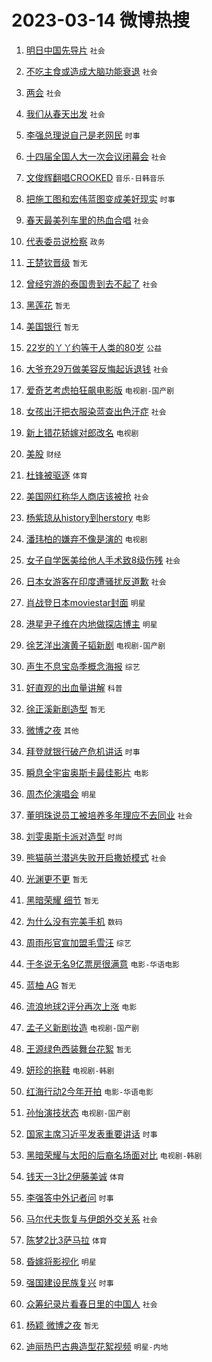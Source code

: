 # 2023-03-14 微博热搜 
1. [明日中国先导片](https://m.weibo.cn/search?containerid=100103type%3D1%26t%3D10%26q%3D%23%E6%98%8E%E6%97%A5%E4%B8%AD%E5%9B%BD%E5%85%88%E5%AF%BC%E7%89%87%23&stream_entry_id=51&isnewpage=1&extparam=seat%3D1%26stream_entry_id%3D51%26filter_type%3Drealtimehot%26c_type%3D51%26dgr%3D0%26cate%3D10103%26pos%3D0%26display_time%3D1678734242%26pre_seqid%3D16787342420090256511102&luicode=10000011&lfid=106003type%3D25%26t%3D3%26disable_hot%3D1%26filter_type%3Drealtimehot) `社会` 

2. [不吃主食或造成大脑功能衰退](https://m.weibo.cn/search?containerid=100103type%3D1%26t%3D10%26q%3D%23%E4%B8%8D%E5%90%83%E4%B8%BB%E9%A3%9F%E6%88%96%E9%80%A0%E6%88%90%E5%A4%A7%E8%84%91%E5%8A%9F%E8%83%BD%E8%A1%B0%E9%80%80%23&stream_entry_id=31&isnewpage=1&extparam=seat%3D1%26c_type%3D31%26q%3D%2523%25E4%25B8%258D%25E5%2590%2583%25E4%25B8%25BB%25E9%25A3%259F%25E6%2588%2596%25E9%2580%25A0%25E6%2588%2590%25E5%25A4%25A7%25E8%2584%2591%25E5%258A%259F%25E8%2583%25BD%25E8%25A1%25B0%25E9%2580%2580%2523%26pos%3D0%26band_rank%3D1%26stream_entry_id%3D31%26filter_type%3Drealtimehot%26dgr%3D0%26flag%3D1%26lcate%3D5001%26realpos%3D1%26cate%3D5001%26display_time%3D1678734242%26pre_seqid%3D16787342420090256511102&luicode=10000011&lfid=106003type%3D25%26t%3D3%26disable_hot%3D1%26filter_type%3Drealtimehot) `社会` 

3. [两会](https://m.weibo.cn/search?containerid=100103type%3D1%26t%3D10%26q%3D%23%E4%B8%A4%E4%BC%9A%23&stream_entry_id=31&isnewpage=1&extparam=seat%3D1%26c_type%3D31%26q%3D%2523%25E4%25B8%25A4%25E4%25BC%259A%2523%26pos%3D1%26band_rank%3D2%26stream_entry_id%3D31%26filter_type%3Drealtimehot%26dgr%3D0%26flag%3D0%26lcate%3D5001%26realpos%3D2%26cate%3D5001%26display_time%3D1678734242%26pre_seqid%3D16787342420090256511102&luicode=10000011&lfid=106003type%3D25%26t%3D3%26disable_hot%3D1%26filter_type%3Drealtimehot) `社会` 

4. [我们从春天出发](https://m.weibo.cn/search?containerid=100103type%3D1%26t%3D10%26q%3D%23%E6%88%91%E4%BB%AC%E4%BB%8E%E6%98%A5%E5%A4%A9%E5%87%BA%E5%8F%91%23&stream_entry_id=31&isnewpage=1&extparam=seat%3D1%26c_type%3D31%26q%3D%2523%25E6%2588%2591%25E4%25BB%25AC%25E4%25BB%258E%25E6%2598%25A5%25E5%25A4%25A9%25E5%2587%25BA%25E5%258F%2591%2523%26pos%3D2%26band_rank%3D3%26stream_entry_id%3D31%26filter_type%3Drealtimehot%26dgr%3D0%26flag%3D0%26lcate%3D5001%26realpos%3D3%26cate%3D5001%26display_time%3D1678734242%26pre_seqid%3D16787342420090256511102&luicode=10000011&lfid=106003type%3D25%26t%3D3%26disable_hot%3D1%26filter_type%3Drealtimehot) `社会` 

5. [李强总理说自己是老网民](https://m.weibo.cn/search?containerid=100103type%3D1%26t%3D10%26q%3D%23%E6%9D%8E%E5%BC%BA%E6%80%BB%E7%90%86%E8%AF%B4%E8%87%AA%E5%B7%B1%E6%98%AF%E8%80%81%E7%BD%91%E6%B0%91%23&stream_entry_id=31&isnewpage=1&extparam=seat%3D1%26c_type%3D31%26q%3D%2523%25E6%259D%258E%25E5%25BC%25BA%25E6%2580%25BB%25E7%2590%2586%25E8%25AF%25B4%25E8%2587%25AA%25E5%25B7%25B1%25E6%2598%25AF%25E8%2580%2581%25E7%25BD%2591%25E6%25B0%2591%2523%26pos%3D3%26band_rank%3D4%26stream_entry_id%3D31%26filter_type%3Drealtimehot%26dgr%3D0%26flag%3D0%26lcate%3D5001%26realpos%3D4%26cate%3D5001%26display_time%3D1678734242%26pre_seqid%3D16787342420090256511102&luicode=10000011&lfid=106003type%3D25%26t%3D3%26disable_hot%3D1%26filter_type%3Drealtimehot) `时事` 

6. [十四届全国人大一次会议闭幕会](https://m.weibo.cn/search?containerid=100103type%3D1%26t%3D10%26q%3D%23%E5%8D%81%E5%9B%9B%E5%B1%8A%E5%85%A8%E5%9B%BD%E4%BA%BA%E5%A4%A7%E4%B8%80%E6%AC%A1%E4%BC%9A%E8%AE%AE%E9%97%AD%E5%B9%95%E4%BC%9A%23&stream_entry_id=31&isnewpage=1&extparam=seat%3D1%26c_type%3D31%26q%3D%2523%25E5%258D%2581%25E5%259B%259B%25E5%25B1%258A%25E5%2585%25A8%25E5%259B%25BD%25E4%25BA%25BA%25E5%25A4%25A7%25E4%25B8%2580%25E6%25AC%25A1%25E4%25BC%259A%25E8%25AE%25AE%25E9%2597%25AD%25E5%25B9%2595%25E4%25BC%259A%2523%26pos%3D4%26band_rank%3D5%26stream_entry_id%3D31%26filter_type%3Drealtimehot%26dgr%3D0%26flag%3D0%26lcate%3D5001%26realpos%3D5%26cate%3D5001%26display_time%3D1678734242%26pre_seqid%3D16787342420090256511102&luicode=10000011&lfid=106003type%3D25%26t%3D3%26disable_hot%3D1%26filter_type%3Drealtimehot) `社会` 

7. [文俊辉翻唱CROOKED](https://m.weibo.cn/search?containerid=100103type%3D1%26t%3D10%26q%3D%23%E6%96%87%E4%BF%8A%E8%BE%89%E7%BF%BB%E5%94%B1CROOKED%23&stream_entry_id=31&isnewpage=1&extparam=seat%3D1%26c_type%3D31%26q%3D%2523%25E6%2596%2587%25E4%25BF%258A%25E8%25BE%2589%25E7%25BF%25BB%25E5%2594%25B1CROOKED%2523%26pos%3D5%26band_rank%3D6%26stream_entry_id%3D31%26filter_type%3Drealtimehot%26dgr%3D0%26flag%3D0%26lcate%3D5001%26realpos%3D6%26cate%3D5001%26display_time%3D1678734242%26pre_seqid%3D16787342420090256511102&luicode=10000011&lfid=106003type%3D25%26t%3D3%26disable_hot%3D1%26filter_type%3Drealtimehot) `音乐-日韩音乐` 

8. [把施工图和宏伟蓝图变成美好现实](https://m.weibo.cn/search?containerid=100103type%3D1%26t%3D10%26q%3D%23%E6%8A%8A%E6%96%BD%E5%B7%A5%E5%9B%BE%E5%92%8C%E5%AE%8F%E4%BC%9F%E8%93%9D%E5%9B%BE%E5%8F%98%E6%88%90%E7%BE%8E%E5%A5%BD%E7%8E%B0%E5%AE%9E%23&stream_entry_id=31&isnewpage=1&extparam=seat%3D1%26c_type%3D31%26q%3D%2523%25E6%258A%258A%25E6%2596%25BD%25E5%25B7%25A5%25E5%259B%25BE%25E5%2592%258C%25E5%25AE%258F%25E4%25BC%259F%25E8%2593%259D%25E5%259B%25BE%25E5%258F%2598%25E6%2588%2590%25E7%25BE%258E%25E5%25A5%25BD%25E7%258E%25B0%25E5%25AE%259E%2523%26pos%3D6%26band_rank%3D7%26stream_entry_id%3D31%26filter_type%3Drealtimehot%26dgr%3D0%26flag%3D1%26lcate%3D5001%26realpos%3D7%26cate%3D5001%26display_time%3D1678734242%26pre_seqid%3D16787342420090256511102&luicode=10000011&lfid=106003type%3D25%26t%3D3%26disable_hot%3D1%26filter_type%3Drealtimehot) `时事` 

9. [春天最美列车里的热血合唱](https://m.weibo.cn/search?containerid=100103type%3D1%26t%3D10%26q%3D%23%E6%98%A5%E5%A4%A9%E6%9C%80%E7%BE%8E%E5%88%97%E8%BD%A6%E9%87%8C%E7%9A%84%E7%83%AD%E8%A1%80%E5%90%88%E5%94%B1%23&stream_entry_id=31&isnewpage=1&extparam=seat%3D1%26c_type%3D31%26q%3D%2523%25E6%2598%25A5%25E5%25A4%25A9%25E6%259C%2580%25E7%25BE%258E%25E5%2588%2597%25E8%25BD%25A6%25E9%2587%258C%25E7%259A%2584%25E7%2583%25AD%25E8%25A1%2580%25E5%2590%2588%25E5%2594%25B1%2523%26pos%3D7%26band_rank%3D8%26stream_entry_id%3D31%26filter_type%3Drealtimehot%26dgr%3D0%26flag%3D0%26lcate%3D5001%26realpos%3D8%26cate%3D5001%26display_time%3D1678734242%26pre_seqid%3D16787342420090256511102&luicode=10000011&lfid=106003type%3D25%26t%3D3%26disable_hot%3D1%26filter_type%3Drealtimehot) `社会` 

10. [代表委员说检察](https://m.weibo.cn/search?containerid=100103type%3D1%26t%3D10%26q%3D%23%E4%BB%A3%E8%A1%A8%E5%A7%94%E5%91%98%E8%AF%B4%E6%A3%80%E5%AF%9F%23&stream_entry_id=31&isnewpage=1&extparam=seat%3D1%26c_type%3D31%26q%3D%2523%25E4%25BB%25A3%25E8%25A1%25A8%25E5%25A7%2594%25E5%2591%2598%25E8%25AF%25B4%25E6%25A3%2580%25E5%25AF%259F%2523%26pos%3D8%26band_rank%3D9%26stream_entry_id%3D31%26filter_type%3Drealtimehot%26dgr%3D0%26flag%3D0%26lcate%3D5001%26realpos%3D9%26cate%3D5001%26display_time%3D1678734242%26pre_seqid%3D16787342420090256511102&luicode=10000011&lfid=106003type%3D25%26t%3D3%26disable_hot%3D1%26filter_type%3Drealtimehot) `政务` 

11. [王楚钦晋级](https://m.weibo.cn/search?containerid=100103type%3D1%26t%3D10%26q%3D%23%E7%8E%8B%E6%A5%9A%E9%92%A6%E6%99%8B%E7%BA%A7%23&stream_entry_id=31&isnewpage=1&extparam=seat%3D1%26c_type%3D31%26q%3D%2523%25E7%258E%258B%25E6%25A5%259A%25E9%2592%25A6%25E6%2599%258B%25E7%25BA%25A7%2523%26pos%3D9%26band_rank%3D10%26stream_entry_id%3D31%26filter_type%3Drealtimehot%26dgr%3D0%26flag%3D0%26lcate%3D5001%26realpos%3D10%26cate%3D5001%26display_time%3D1678734242%26pre_seqid%3D16787342420090256511102&luicode=10000011&lfid=106003type%3D25%26t%3D3%26disable_hot%3D1%26filter_type%3Drealtimehot) `暂无` 

12. [曾经穷游的泰国贵到去不起了](https://m.weibo.cn/search?containerid=100103type%3D1%26t%3D10%26q%3D%23%E6%9B%BE%E7%BB%8F%E7%A9%B7%E6%B8%B8%E7%9A%84%E6%B3%B0%E5%9B%BD%E8%B4%B5%E5%88%B0%E5%8E%BB%E4%B8%8D%E8%B5%B7%E4%BA%86%23&stream_entry_id=31&isnewpage=1&extparam=seat%3D1%26c_type%3D31%26q%3D%2523%25E6%259B%25BE%25E7%25BB%258F%25E7%25A9%25B7%25E6%25B8%25B8%25E7%259A%2584%25E6%25B3%25B0%25E5%259B%25BD%25E8%25B4%25B5%25E5%2588%25B0%25E5%258E%25BB%25E4%25B8%258D%25E8%25B5%25B7%25E4%25BA%2586%2523%26pos%3D10%26band_rank%3D11%26stream_entry_id%3D31%26filter_type%3Drealtimehot%26dgr%3D0%26flag%3D0%26lcate%3D5001%26realpos%3D11%26cate%3D5001%26display_time%3D1678734242%26pre_seqid%3D16787342420090256511102&luicode=10000011&lfid=106003type%3D25%26t%3D3%26disable_hot%3D1%26filter_type%3Drealtimehot) `社会` 

13. [黑莲花](https://m.weibo.cn/search?containerid=100103type%3D1%26t%3D10%26q%3D%E9%BB%91%E8%8E%B2%E8%8A%B1&stream_entry_id=31&isnewpage=1&extparam=seat%3D1%26c_type%3D31%26q%3D%25E9%25BB%2591%25E8%258E%25B2%25E8%258A%25B1%26pos%3D11%26band_rank%3D12%26stream_entry_id%3D31%26filter_type%3Drealtimehot%26dgr%3D0%26flag%3D0%26lcate%3D5001%26realpos%3D12%26cate%3D5001%26display_time%3D1678734242%26pre_seqid%3D16787342420090256511102&luicode=10000011&lfid=106003type%3D25%26t%3D3%26disable_hot%3D1%26filter_type%3Drealtimehot) `暂无` 

14. [美国银行](https://m.weibo.cn/search?containerid=100103type%3D1%26t%3D10%26q%3D%E7%BE%8E%E5%9B%BD%E9%93%B6%E8%A1%8C&stream_entry_id=31&isnewpage=1&extparam=seat%3D1%26c_type%3D31%26q%3D%25E7%25BE%258E%25E5%259B%25BD%25E9%2593%25B6%25E8%25A1%258C%26pos%3D12%26band_rank%3D13%26stream_entry_id%3D31%26filter_type%3Drealtimehot%26dgr%3D0%26flag%3D0%26lcate%3D5001%26realpos%3D13%26cate%3D5001%26display_time%3D1678734242%26pre_seqid%3D16787342420090256511102&luicode=10000011&lfid=106003type%3D25%26t%3D3%26disable_hot%3D1%26filter_type%3Drealtimehot) `暂无` 

15. [22岁的丫丫约等于人类的80岁](https://m.weibo.cn/search?containerid=100103type%3D1%26t%3D10%26q%3D%2322%E5%B2%81%E7%9A%84%E4%B8%AB%E4%B8%AB%E7%BA%A6%E7%AD%89%E4%BA%8E%E4%BA%BA%E7%B1%BB%E7%9A%8480%E5%B2%81%23&stream_entry_id=31&isnewpage=1&extparam=seat%3D1%26c_type%3D31%26q%3D%252322%25E5%25B2%2581%25E7%259A%2584%25E4%25B8%25AB%25E4%25B8%25AB%25E7%25BA%25A6%25E7%25AD%2589%25E4%25BA%258E%25E4%25BA%25BA%25E7%25B1%25BB%25E7%259A%258480%25E5%25B2%2581%2523%26pos%3D13%26band_rank%3D14%26stream_entry_id%3D31%26filter_type%3Drealtimehot%26dgr%3D0%26flag%3D0%26lcate%3D5001%26realpos%3D14%26cate%3D5001%26display_time%3D1678734242%26pre_seqid%3D16787342420090256511102&luicode=10000011&lfid=106003type%3D25%26t%3D3%26disable_hot%3D1%26filter_type%3Drealtimehot) `公益` 

16. [大爷充29万做美容反悔起诉退钱](https://m.weibo.cn/search?containerid=100103type%3D1%26t%3D10%26q%3D%23%E5%A4%A7%E7%88%B7%E5%85%8529%E4%B8%87%E5%81%9A%E7%BE%8E%E5%AE%B9%E5%8F%8D%E6%82%94%E8%B5%B7%E8%AF%89%E9%80%80%E9%92%B1%23&stream_entry_id=31&isnewpage=1&extparam=seat%3D1%26c_type%3D31%26q%3D%2523%25E5%25A4%25A7%25E7%2588%25B7%25E5%2585%258529%25E4%25B8%2587%25E5%2581%259A%25E7%25BE%258E%25E5%25AE%25B9%25E5%258F%258D%25E6%2582%2594%25E8%25B5%25B7%25E8%25AF%2589%25E9%2580%2580%25E9%2592%25B1%2523%26pos%3D14%26band_rank%3D15%26stream_entry_id%3D31%26filter_type%3Drealtimehot%26dgr%3D0%26flag%3D0%26lcate%3D5001%26realpos%3D15%26cate%3D5001%26display_time%3D1678734242%26pre_seqid%3D16787342420090256511102&luicode=10000011&lfid=106003type%3D25%26t%3D3%26disable_hot%3D1%26filter_type%3Drealtimehot) `社会` 

17. [爱奇艺考虑拍狂飙电影版](https://m.weibo.cn/search?containerid=100103type%3D1%26t%3D10%26q%3D%23%E7%88%B1%E5%A5%87%E8%89%BA%E8%80%83%E8%99%91%E6%8B%8D%E7%8B%82%E9%A3%99%E7%94%B5%E5%BD%B1%E7%89%88%23&stream_entry_id=31&isnewpage=1&extparam=seat%3D1%26c_type%3D31%26q%3D%2523%25E7%2588%25B1%25E5%25A5%2587%25E8%2589%25BA%25E8%2580%2583%25E8%2599%2591%25E6%258B%258D%25E7%258B%2582%25E9%25A3%2599%25E7%2594%25B5%25E5%25BD%25B1%25E7%2589%2588%2523%26pos%3D15%26band_rank%3D16%26stream_entry_id%3D31%26filter_type%3Drealtimehot%26dgr%3D0%26flag%3D0%26lcate%3D5001%26realpos%3D16%26cate%3D5001%26display_time%3D1678734242%26pre_seqid%3D16787342420090256511102&luicode=10000011&lfid=106003type%3D25%26t%3D3%26disable_hot%3D1%26filter_type%3Drealtimehot) `电视剧-国产剧` 

18. [女孩出汗把衣服染蓝查出色汗症](https://m.weibo.cn/search?containerid=100103type%3D1%26t%3D10%26q%3D%23%E5%A5%B3%E5%AD%A9%E5%87%BA%E6%B1%97%E6%8A%8A%E8%A1%A3%E6%9C%8D%E6%9F%93%E8%93%9D%E6%9F%A5%E5%87%BA%E8%89%B2%E6%B1%97%E7%97%87%23&stream_entry_id=31&isnewpage=1&extparam=seat%3D1%26c_type%3D31%26q%3D%2523%25E5%25A5%25B3%25E5%25AD%25A9%25E5%2587%25BA%25E6%25B1%2597%25E6%258A%258A%25E8%25A1%25A3%25E6%259C%258D%25E6%259F%2593%25E8%2593%259D%25E6%259F%25A5%25E5%2587%25BA%25E8%2589%25B2%25E6%25B1%2597%25E7%2597%2587%2523%26pos%3D16%26band_rank%3D17%26stream_entry_id%3D31%26filter_type%3Drealtimehot%26dgr%3D0%26flag%3D0%26lcate%3D5001%26realpos%3D17%26cate%3D5001%26display_time%3D1678734242%26pre_seqid%3D16787342420090256511102&luicode=10000011&lfid=106003type%3D25%26t%3D3%26disable_hot%3D1%26filter_type%3Drealtimehot) `社会` 

19. [新上错花轿嫁对郎改名](https://m.weibo.cn/search?containerid=100103type%3D1%26t%3D10%26q%3D%23%E6%96%B0%E4%B8%8A%E9%94%99%E8%8A%B1%E8%BD%BF%E5%AB%81%E5%AF%B9%E9%83%8E%E6%94%B9%E5%90%8D%23&stream_entry_id=31&isnewpage=1&extparam=seat%3D1%26c_type%3D31%26q%3D%2523%25E6%2596%25B0%25E4%25B8%258A%25E9%2594%2599%25E8%258A%25B1%25E8%25BD%25BF%25E5%25AB%2581%25E5%25AF%25B9%25E9%2583%258E%25E6%2594%25B9%25E5%2590%258D%2523%26pos%3D17%26band_rank%3D18%26stream_entry_id%3D31%26filter_type%3Drealtimehot%26dgr%3D0%26flag%3D0%26lcate%3D5001%26realpos%3D18%26cate%3D5001%26display_time%3D1678734242%26pre_seqid%3D16787342420090256511102&luicode=10000011&lfid=106003type%3D25%26t%3D3%26disable_hot%3D1%26filter_type%3Drealtimehot) `电视剧` 

20. [美股](https://m.weibo.cn/search?containerid=100103type%3D1%26t%3D10%26q%3D%E7%BE%8E%E8%82%A1&stream_entry_id=31&isnewpage=1&extparam=seat%3D1%26c_type%3D31%26q%3D%25E7%25BE%258E%25E8%2582%25A1%26pos%3D18%26band_rank%3D19%26stream_entry_id%3D31%26filter_type%3Drealtimehot%26dgr%3D0%26flag%3D0%26lcate%3D5001%26realpos%3D19%26cate%3D5001%26display_time%3D1678734242%26pre_seqid%3D16787342420090256511102&luicode=10000011&lfid=106003type%3D25%26t%3D3%26disable_hot%3D1%26filter_type%3Drealtimehot) `财经` 

21. [杜锋被驱逐](https://m.weibo.cn/search?containerid=100103type%3D1%26t%3D10%26q%3D%23%E6%9D%9C%E9%94%8B%E8%A2%AB%E9%A9%B1%E9%80%90%23&stream_entry_id=31&isnewpage=1&extparam=seat%3D1%26c_type%3D31%26q%3D%2523%25E6%259D%259C%25E9%2594%258B%25E8%25A2%25AB%25E9%25A9%25B1%25E9%2580%2590%2523%26pos%3D19%26band_rank%3D20%26stream_entry_id%3D31%26filter_type%3Drealtimehot%26dgr%3D0%26flag%3D0%26lcate%3D5001%26realpos%3D20%26cate%3D5001%26display_time%3D1678734242%26pre_seqid%3D16787342420090256511102&luicode=10000011&lfid=106003type%3D25%26t%3D3%26disable_hot%3D1%26filter_type%3Drealtimehot) `体育` 

22. [美国网红称华人商店该被抢](https://m.weibo.cn/search?containerid=100103type%3D1%26t%3D10%26q%3D%23%E7%BE%8E%E5%9B%BD%E7%BD%91%E7%BA%A2%E7%A7%B0%E5%8D%8E%E4%BA%BA%E5%95%86%E5%BA%97%E8%AF%A5%E8%A2%AB%E6%8A%A2%23&stream_entry_id=31&isnewpage=1&extparam=seat%3D1%26c_type%3D31%26q%3D%2523%25E7%25BE%258E%25E5%259B%25BD%25E7%25BD%2591%25E7%25BA%25A2%25E7%25A7%25B0%25E5%258D%258E%25E4%25BA%25BA%25E5%2595%2586%25E5%25BA%2597%25E8%25AF%25A5%25E8%25A2%25AB%25E6%258A%25A2%2523%26pos%3D20%26band_rank%3D21%26stream_entry_id%3D31%26filter_type%3Drealtimehot%26dgr%3D0%26flag%3D0%26lcate%3D5001%26realpos%3D21%26cate%3D5001%26display_time%3D1678734242%26pre_seqid%3D16787342420090256511102&luicode=10000011&lfid=106003type%3D25%26t%3D3%26disable_hot%3D1%26filter_type%3Drealtimehot) `社会` 

23. [杨紫琼从history到herstory](https://m.weibo.cn/search?containerid=100103type%3D1%26t%3D10%26q%3D%23%E6%9D%A8%E7%B4%AB%E7%90%BC%E4%BB%8Ehistory%E5%88%B0herstory%23&stream_entry_id=31&isnewpage=1&extparam=seat%3D1%26c_type%3D31%26q%3D%2523%25E6%259D%25A8%25E7%25B4%25AB%25E7%2590%25BC%25E4%25BB%258Ehistory%25E5%2588%25B0herstory%2523%26pos%3D21%26band_rank%3D22%26stream_entry_id%3D31%26filter_type%3Drealtimehot%26dgr%3D0%26flag%3D0%26lcate%3D5001%26realpos%3D22%26cate%3D5001%26display_time%3D1678734242%26pre_seqid%3D16787342420090256511102&luicode=10000011&lfid=106003type%3D25%26t%3D3%26disable_hot%3D1%26filter_type%3Drealtimehot) `电影` 

24. [潘玮柏的嫌弃不像是演的](https://m.weibo.cn/search?containerid=100103type%3D1%26t%3D10%26q%3D%23%E6%BD%98%E7%8E%AE%E6%9F%8F%E7%9A%84%E5%AB%8C%E5%BC%83%E4%B8%8D%E5%83%8F%E6%98%AF%E6%BC%94%E7%9A%84%23&stream_entry_id=31&isnewpage=1&extparam=seat%3D1%26c_type%3D31%26q%3D%2523%25E6%25BD%2598%25E7%258E%25AE%25E6%259F%258F%25E7%259A%2584%25E5%25AB%258C%25E5%25BC%2583%25E4%25B8%258D%25E5%2583%258F%25E6%2598%25AF%25E6%25BC%2594%25E7%259A%2584%2523%26pos%3D22%26band_rank%3D23%26stream_entry_id%3D31%26filter_type%3Drealtimehot%26dgr%3D0%26flag%3D0%26lcate%3D5001%26realpos%3D23%26cate%3D5001%26display_time%3D1678734242%26pre_seqid%3D16787342420090256511102&luicode=10000011&lfid=106003type%3D25%26t%3D3%26disable_hot%3D1%26filter_type%3Drealtimehot) `电视剧` 

25. [女子自学医美给他人手术致8级伤残](https://m.weibo.cn/search?containerid=100103type%3D1%26t%3D10%26q%3D%23%E5%A5%B3%E5%AD%90%E8%87%AA%E5%AD%A6%E5%8C%BB%E7%BE%8E%E7%BB%99%E4%BB%96%E4%BA%BA%E6%89%8B%E6%9C%AF%E8%87%B48%E7%BA%A7%E4%BC%A4%E6%AE%8B%23&stream_entry_id=31&isnewpage=1&extparam=seat%3D1%26c_type%3D31%26q%3D%2523%25E5%25A5%25B3%25E5%25AD%2590%25E8%2587%25AA%25E5%25AD%25A6%25E5%258C%25BB%25E7%25BE%258E%25E7%25BB%2599%25E4%25BB%2596%25E4%25BA%25BA%25E6%2589%258B%25E6%259C%25AF%25E8%2587%25B48%25E7%25BA%25A7%25E4%25BC%25A4%25E6%25AE%258B%2523%26pos%3D23%26band_rank%3D24%26stream_entry_id%3D31%26filter_type%3Drealtimehot%26dgr%3D0%26flag%3D0%26lcate%3D5001%26realpos%3D24%26cate%3D5001%26display_time%3D1678734242%26pre_seqid%3D16787342420090256511102&luicode=10000011&lfid=106003type%3D25%26t%3D3%26disable_hot%3D1%26filter_type%3Drealtimehot) `社会` 

26. [日本女游客在印度遭骚扰反道歉](https://m.weibo.cn/search?containerid=100103type%3D1%26t%3D10%26q%3D%23%E6%97%A5%E6%9C%AC%E5%A5%B3%E6%B8%B8%E5%AE%A2%E5%9C%A8%E5%8D%B0%E5%BA%A6%E9%81%AD%E9%AA%9A%E6%89%B0%E5%8F%8D%E9%81%93%E6%AD%89%23&stream_entry_id=31&isnewpage=1&extparam=seat%3D1%26c_type%3D31%26q%3D%2523%25E6%2597%25A5%25E6%259C%25AC%25E5%25A5%25B3%25E6%25B8%25B8%25E5%25AE%25A2%25E5%259C%25A8%25E5%258D%25B0%25E5%25BA%25A6%25E9%2581%25AD%25E9%25AA%259A%25E6%2589%25B0%25E5%258F%258D%25E9%2581%2593%25E6%25AD%2589%2523%26pos%3D24%26band_rank%3D25%26stream_entry_id%3D31%26filter_type%3Drealtimehot%26dgr%3D0%26flag%3D0%26lcate%3D5001%26realpos%3D25%26cate%3D5001%26display_time%3D1678734242%26pre_seqid%3D16787342420090256511102&luicode=10000011&lfid=106003type%3D25%26t%3D3%26disable_hot%3D1%26filter_type%3Drealtimehot) `社会` 

27. [肖战登日本moviestar封面](https://m.weibo.cn/search?containerid=100103type%3D1%26t%3D10%26q%3D%23%E8%82%96%E6%88%98%E7%99%BB%E6%97%A5%E6%9C%ACmoviestar%E5%B0%81%E9%9D%A2%23&stream_entry_id=31&isnewpage=1&extparam=seat%3D1%26c_type%3D31%26q%3D%2523%25E8%2582%2596%25E6%2588%2598%25E7%2599%25BB%25E6%2597%25A5%25E6%259C%25ACmoviestar%25E5%25B0%2581%25E9%259D%25A2%2523%26pos%3D25%26band_rank%3D26%26stream_entry_id%3D31%26filter_type%3Drealtimehot%26dgr%3D0%26flag%3D0%26lcate%3D5001%26realpos%3D26%26cate%3D5001%26display_time%3D1678734242%26pre_seqid%3D16787342420090256511102&luicode=10000011&lfid=106003type%3D25%26t%3D3%26disable_hot%3D1%26filter_type%3Drealtimehot) `明星` 

28. [港星尹子维在内地做探店博主](https://m.weibo.cn/search?containerid=100103type%3D1%26t%3D10%26q%3D%23%E6%B8%AF%E6%98%9F%E5%B0%B9%E5%AD%90%E7%BB%B4%E5%9C%A8%E5%86%85%E5%9C%B0%E5%81%9A%E6%8E%A2%E5%BA%97%E5%8D%9A%E4%B8%BB%23&stream_entry_id=31&isnewpage=1&extparam=seat%3D1%26c_type%3D31%26q%3D%2523%25E6%25B8%25AF%25E6%2598%259F%25E5%25B0%25B9%25E5%25AD%2590%25E7%25BB%25B4%25E5%259C%25A8%25E5%2586%2585%25E5%259C%25B0%25E5%2581%259A%25E6%258E%25A2%25E5%25BA%2597%25E5%258D%259A%25E4%25B8%25BB%2523%26pos%3D26%26band_rank%3D27%26stream_entry_id%3D31%26filter_type%3Drealtimehot%26dgr%3D0%26flag%3D0%26lcate%3D5001%26realpos%3D27%26cate%3D5001%26display_time%3D1678734242%26pre_seqid%3D16787342420090256511102&luicode=10000011&lfid=106003type%3D25%26t%3D3%26disable_hot%3D1%26filter_type%3Drealtimehot) `明星` 

29. [徐艺洋出演黄子韬新剧](https://m.weibo.cn/search?containerid=100103type%3D1%26t%3D10%26q%3D%23%E5%BE%90%E8%89%BA%E6%B4%8B%E5%87%BA%E6%BC%94%E9%BB%84%E5%AD%90%E9%9F%AC%E6%96%B0%E5%89%A7%23&stream_entry_id=31&isnewpage=1&extparam=seat%3D1%26c_type%3D31%26q%3D%2523%25E5%25BE%2590%25E8%2589%25BA%25E6%25B4%258B%25E5%2587%25BA%25E6%25BC%2594%25E9%25BB%2584%25E5%25AD%2590%25E9%259F%25AC%25E6%2596%25B0%25E5%2589%25A7%2523%26pos%3D27%26band_rank%3D28%26stream_entry_id%3D31%26filter_type%3Drealtimehot%26dgr%3D0%26flag%3D0%26lcate%3D5001%26realpos%3D28%26cate%3D5001%26display_time%3D1678734242%26pre_seqid%3D16787342420090256511102&luicode=10000011&lfid=106003type%3D25%26t%3D3%26disable_hot%3D1%26filter_type%3Drealtimehot) `电视剧-国产剧` 

30. [声生不息宝岛季概念海报](https://m.weibo.cn/search?containerid=100103type%3D1%26t%3D10%26q%3D%23%E5%A3%B0%E7%94%9F%E4%B8%8D%E6%81%AF%E5%AE%9D%E5%B2%9B%E5%AD%A3%E6%A6%82%E5%BF%B5%E6%B5%B7%E6%8A%A5%23&stream_entry_id=31&isnewpage=1&extparam=seat%3D1%26c_type%3D31%26q%3D%2523%25E5%25A3%25B0%25E7%2594%259F%25E4%25B8%258D%25E6%2581%25AF%25E5%25AE%259D%25E5%25B2%259B%25E5%25AD%25A3%25E6%25A6%2582%25E5%25BF%25B5%25E6%25B5%25B7%25E6%258A%25A5%2523%26pos%3D28%26band_rank%3D29%26stream_entry_id%3D31%26filter_type%3Drealtimehot%26dgr%3D0%26flag%3D0%26lcate%3D5001%26realpos%3D29%26cate%3D5001%26display_time%3D1678734242%26pre_seqid%3D16787342420090256511102&luicode=10000011&lfid=106003type%3D25%26t%3D3%26disable_hot%3D1%26filter_type%3Drealtimehot) `综艺` 

31. [好直观的出血量讲解](https://m.weibo.cn/search?containerid=100103type%3D1%26t%3D10%26q%3D%23%E5%A5%BD%E7%9B%B4%E8%A7%82%E7%9A%84%E5%87%BA%E8%A1%80%E9%87%8F%E8%AE%B2%E8%A7%A3%23&stream_entry_id=31&isnewpage=1&extparam=seat%3D1%26c_type%3D31%26q%3D%2523%25E5%25A5%25BD%25E7%259B%25B4%25E8%25A7%2582%25E7%259A%2584%25E5%2587%25BA%25E8%25A1%2580%25E9%2587%258F%25E8%25AE%25B2%25E8%25A7%25A3%2523%26pos%3D29%26band_rank%3D30%26stream_entry_id%3D31%26filter_type%3Drealtimehot%26dgr%3D0%26flag%3D0%26lcate%3D5001%26realpos%3D30%26cate%3D5001%26display_time%3D1678734242%26pre_seqid%3D16787342420090256511102&luicode=10000011&lfid=106003type%3D25%26t%3D3%26disable_hot%3D1%26filter_type%3Drealtimehot) `科普` 

32. [徐正溪新剧造型](https://m.weibo.cn/search?containerid=100103type%3D1%26t%3D10%26q%3D%23%E5%BE%90%E6%AD%A3%E6%BA%AA%E6%96%B0%E5%89%A7%E9%80%A0%E5%9E%8B%23&stream_entry_id=31&isnewpage=1&extparam=seat%3D1%26c_type%3D31%26q%3D%2523%25E5%25BE%2590%25E6%25AD%25A3%25E6%25BA%25AA%25E6%2596%25B0%25E5%2589%25A7%25E9%2580%25A0%25E5%259E%258B%2523%26pos%3D30%26band_rank%3D31%26stream_entry_id%3D31%26filter_type%3Drealtimehot%26dgr%3D0%26flag%3D0%26lcate%3D5001%26realpos%3D31%26cate%3D5001%26display_time%3D1678734242%26pre_seqid%3D16787342420090256511102&luicode=10000011&lfid=106003type%3D25%26t%3D3%26disable_hot%3D1%26filter_type%3Drealtimehot) `暂无` 

33. [微博之夜](https://m.weibo.cn/search?containerid=100103type%3D1%26t%3D10%26q%3D%E5%BE%AE%E5%8D%9A%E4%B9%8B%E5%A4%9C&stream_entry_id=31&isnewpage=1&extparam=seat%3D1%26c_type%3D31%26q%3D%25E5%25BE%25AE%25E5%258D%259A%25E4%25B9%258B%25E5%25A4%259C%26pos%3D31%26band_rank%3D32%26stream_entry_id%3D31%26filter_type%3Drealtimehot%26dgr%3D0%26flag%3D0%26lcate%3D5001%26realpos%3D32%26cate%3D5001%26display_time%3D1678734242%26pre_seqid%3D16787342420090256511102&luicode=10000011&lfid=106003type%3D25%26t%3D3%26disable_hot%3D1%26filter_type%3Drealtimehot) `其他` 

34. [拜登就银行破产危机讲话](https://m.weibo.cn/search?containerid=100103type%3D1%26t%3D10%26q%3D%23%E6%8B%9C%E7%99%BB%E5%B0%B1%E9%93%B6%E8%A1%8C%E7%A0%B4%E4%BA%A7%E5%8D%B1%E6%9C%BA%E8%AE%B2%E8%AF%9D%23&stream_entry_id=31&isnewpage=1&extparam=seat%3D1%26c_type%3D31%26q%3D%2523%25E6%258B%259C%25E7%2599%25BB%25E5%25B0%25B1%25E9%2593%25B6%25E8%25A1%258C%25E7%25A0%25B4%25E4%25BA%25A7%25E5%258D%25B1%25E6%259C%25BA%25E8%25AE%25B2%25E8%25AF%259D%2523%26pos%3D32%26band_rank%3D33%26stream_entry_id%3D31%26filter_type%3Drealtimehot%26dgr%3D0%26flag%3D0%26lcate%3D5001%26realpos%3D33%26cate%3D5001%26display_time%3D1678734242%26pre_seqid%3D16787342420090256511102&luicode=10000011&lfid=106003type%3D25%26t%3D3%26disable_hot%3D1%26filter_type%3Drealtimehot) `时事` 

35. [瞬息全宇宙奥斯卡最佳影片](https://m.weibo.cn/search?containerid=100103type%3D1%26t%3D10%26q%3D%23%E7%9E%AC%E6%81%AF%E5%85%A8%E5%AE%87%E5%AE%99%E5%A5%A5%E6%96%AF%E5%8D%A1%E6%9C%80%E4%BD%B3%E5%BD%B1%E7%89%87%23&stream_entry_id=31&isnewpage=1&extparam=seat%3D1%26c_type%3D31%26q%3D%2523%25E7%259E%25AC%25E6%2581%25AF%25E5%2585%25A8%25E5%25AE%2587%25E5%25AE%2599%25E5%25A5%25A5%25E6%2596%25AF%25E5%258D%25A1%25E6%259C%2580%25E4%25BD%25B3%25E5%25BD%25B1%25E7%2589%2587%2523%26pos%3D33%26band_rank%3D34%26stream_entry_id%3D31%26filter_type%3Drealtimehot%26dgr%3D0%26flag%3D0%26lcate%3D5001%26realpos%3D34%26cate%3D5001%26display_time%3D1678734242%26pre_seqid%3D16787342420090256511102&luicode=10000011&lfid=106003type%3D25%26t%3D3%26disable_hot%3D1%26filter_type%3Drealtimehot) `电影` 

36. [周杰伦演唱会](https://m.weibo.cn/search?containerid=100103type%3D1%26t%3D10%26q%3D%23%E5%91%A8%E6%9D%B0%E4%BC%A6%E6%BC%94%E5%94%B1%E4%BC%9A%23&stream_entry_id=31&isnewpage=1&extparam=seat%3D1%26c_type%3D31%26q%3D%2523%25E5%2591%25A8%25E6%259D%25B0%25E4%25BC%25A6%25E6%25BC%2594%25E5%2594%25B1%25E4%25BC%259A%2523%26pos%3D34%26band_rank%3D35%26stream_entry_id%3D31%26filter_type%3Drealtimehot%26dgr%3D0%26flag%3D0%26lcate%3D5001%26realpos%3D35%26cate%3D5001%26display_time%3D1678734242%26pre_seqid%3D16787342420090256511102&luicode=10000011&lfid=106003type%3D25%26t%3D3%26disable_hot%3D1%26filter_type%3Drealtimehot) `明星` 

37. [董明珠说员工被培养多年理应不去同业](https://m.weibo.cn/search?containerid=100103type%3D1%26t%3D10%26q%3D%23%E8%91%A3%E6%98%8E%E7%8F%A0%E8%AF%B4%E5%91%98%E5%B7%A5%E8%A2%AB%E5%9F%B9%E5%85%BB%E5%A4%9A%E5%B9%B4%E7%90%86%E5%BA%94%E4%B8%8D%E5%8E%BB%E5%90%8C%E4%B8%9A%23&stream_entry_id=31&isnewpage=1&extparam=seat%3D1%26c_type%3D31%26q%3D%2523%25E8%2591%25A3%25E6%2598%258E%25E7%258F%25A0%25E8%25AF%25B4%25E5%2591%2598%25E5%25B7%25A5%25E8%25A2%25AB%25E5%259F%25B9%25E5%2585%25BB%25E5%25A4%259A%25E5%25B9%25B4%25E7%2590%2586%25E5%25BA%2594%25E4%25B8%258D%25E5%258E%25BB%25E5%2590%258C%25E4%25B8%259A%2523%26pos%3D35%26band_rank%3D36%26stream_entry_id%3D31%26filter_type%3Drealtimehot%26dgr%3D0%26flag%3D0%26lcate%3D5001%26realpos%3D36%26cate%3D5001%26display_time%3D1678734242%26pre_seqid%3D16787342420090256511102&luicode=10000011&lfid=106003type%3D25%26t%3D3%26disable_hot%3D1%26filter_type%3Drealtimehot) `社会` 

38. [刘雯奥斯卡派对造型](https://m.weibo.cn/search?containerid=100103type%3D1%26t%3D10%26q%3D%23%E5%88%98%E9%9B%AF%E5%A5%A5%E6%96%AF%E5%8D%A1%E6%B4%BE%E5%AF%B9%E9%80%A0%E5%9E%8B%23&stream_entry_id=31&isnewpage=1&extparam=seat%3D1%26c_type%3D31%26q%3D%2523%25E5%2588%2598%25E9%259B%25AF%25E5%25A5%25A5%25E6%2596%25AF%25E5%258D%25A1%25E6%25B4%25BE%25E5%25AF%25B9%25E9%2580%25A0%25E5%259E%258B%2523%26pos%3D36%26band_rank%3D37%26stream_entry_id%3D31%26filter_type%3Drealtimehot%26dgr%3D0%26flag%3D0%26lcate%3D5001%26realpos%3D37%26cate%3D5001%26display_time%3D1678734242%26pre_seqid%3D16787342420090256511102&luicode=10000011&lfid=106003type%3D25%26t%3D3%26disable_hot%3D1%26filter_type%3Drealtimehot) `时尚` 

39. [熊猫萌兰潜逃失败开启撒娇模式](https://m.weibo.cn/search?containerid=100103type%3D1%26t%3D10%26q%3D%23%E7%86%8A%E7%8C%AB%E8%90%8C%E5%85%B0%E6%BD%9C%E9%80%83%E5%A4%B1%E8%B4%A5%E5%BC%80%E5%90%AF%E6%92%92%E5%A8%87%E6%A8%A1%E5%BC%8F%23&stream_entry_id=31&isnewpage=1&extparam=seat%3D1%26c_type%3D31%26q%3D%2523%25E7%2586%258A%25E7%258C%25AB%25E8%2590%258C%25E5%2585%25B0%25E6%25BD%259C%25E9%2580%2583%25E5%25A4%25B1%25E8%25B4%25A5%25E5%25BC%2580%25E5%2590%25AF%25E6%2592%2592%25E5%25A8%2587%25E6%25A8%25A1%25E5%25BC%258F%2523%26pos%3D37%26band_rank%3D38%26stream_entry_id%3D31%26filter_type%3Drealtimehot%26dgr%3D0%26flag%3D0%26lcate%3D5001%26realpos%3D38%26cate%3D5001%26display_time%3D1678734242%26pre_seqid%3D16787342420090256511102&luicode=10000011&lfid=106003type%3D25%26t%3D3%26disable_hot%3D1%26filter_type%3Drealtimehot) `社会` 

40. [光渊更不更](https://m.weibo.cn/search?containerid=100103type%3D1%26t%3D10%26q%3D%E5%85%89%E6%B8%8A%E6%9B%B4%E4%B8%8D%E6%9B%B4&stream_entry_id=31&isnewpage=1&extparam=seat%3D1%26c_type%3D31%26q%3D%25E5%2585%2589%25E6%25B8%258A%25E6%259B%25B4%25E4%25B8%258D%25E6%259B%25B4%26pos%3D38%26band_rank%3D39%26stream_entry_id%3D31%26filter_type%3Drealtimehot%26dgr%3D0%26flag%3D0%26lcate%3D5001%26realpos%3D39%26cate%3D5001%26display_time%3D1678734242%26pre_seqid%3D16787342420090256511102&luicode=10000011&lfid=106003type%3D25%26t%3D3%26disable_hot%3D1%26filter_type%3Drealtimehot) `暂无` 

41. [黑暗荣耀 细节](https://m.weibo.cn/search?containerid=100103type%3D1%26t%3D10%26q%3D%E9%BB%91%E6%9A%97%E8%8D%A3%E8%80%80+%E7%BB%86%E8%8A%82&stream_entry_id=31&isnewpage=1&extparam=seat%3D1%26c_type%3D31%26q%3D%25E9%25BB%2591%25E6%259A%2597%25E8%258D%25A3%25E8%2580%2580%2520%25E7%25BB%2586%25E8%258A%2582%26pos%3D39%26band_rank%3D40%26stream_entry_id%3D31%26filter_type%3Drealtimehot%26dgr%3D0%26flag%3D0%26lcate%3D5001%26realpos%3D40%26cate%3D5001%26display_time%3D1678734242%26pre_seqid%3D16787342420090256511102&luicode=10000011&lfid=106003type%3D25%26t%3D3%26disable_hot%3D1%26filter_type%3Drealtimehot) `暂无` 

42. [为什么没有完美手机](https://m.weibo.cn/search?containerid=100103type%3D1%26t%3D10%26q%3D%23%E4%B8%BA%E4%BB%80%E4%B9%88%E6%B2%A1%E6%9C%89%E5%AE%8C%E7%BE%8E%E6%89%8B%E6%9C%BA%23&stream_entry_id=31&isnewpage=1&extparam=seat%3D1%26c_type%3D31%26q%3D%2523%25E4%25B8%25BA%25E4%25BB%2580%25E4%25B9%2588%25E6%25B2%25A1%25E6%259C%2589%25E5%25AE%258C%25E7%25BE%258E%25E6%2589%258B%25E6%259C%25BA%2523%26pos%3D40%26band_rank%3D41%26stream_entry_id%3D31%26filter_type%3Drealtimehot%26dgr%3D0%26flag%3D1%26lcate%3D5001%26realpos%3D41%26cate%3D5001%26display_time%3D1678734242%26pre_seqid%3D16787342420090256511102&luicode=10000011&lfid=106003type%3D25%26t%3D3%26disable_hot%3D1%26filter_type%3Drealtimehot) `数码` 

43. [周雨彤官宣加盟毛雪汪](https://m.weibo.cn/search?containerid=100103type%3D1%26t%3D10%26q%3D%23%E5%91%A8%E9%9B%A8%E5%BD%A4%E5%AE%98%E5%AE%A3%E5%8A%A0%E7%9B%9F%E6%AF%9B%E9%9B%AA%E6%B1%AA%23&stream_entry_id=31&isnewpage=1&extparam=seat%3D1%26c_type%3D31%26q%3D%2523%25E5%2591%25A8%25E9%259B%25A8%25E5%25BD%25A4%25E5%25AE%2598%25E5%25AE%25A3%25E5%258A%25A0%25E7%259B%259F%25E6%25AF%259B%25E9%259B%25AA%25E6%25B1%25AA%2523%26pos%3D41%26band_rank%3D42%26stream_entry_id%3D31%26filter_type%3Drealtimehot%26dgr%3D0%26flag%3D0%26lcate%3D5001%26realpos%3D42%26cate%3D5001%26display_time%3D1678734242%26pre_seqid%3D16787342420090256511102&luicode=10000011&lfid=106003type%3D25%26t%3D3%26disable_hot%3D1%26filter_type%3Drealtimehot) `综艺` 

44. [于冬说无名9亿票房很满意](https://m.weibo.cn/search?containerid=100103type%3D1%26t%3D10%26q%3D%23%E4%BA%8E%E5%86%AC%E8%AF%B4%E6%97%A0%E5%90%8D9%E4%BA%BF%E7%A5%A8%E6%88%BF%E5%BE%88%E6%BB%A1%E6%84%8F%23&stream_entry_id=31&isnewpage=1&extparam=seat%3D1%26c_type%3D31%26q%3D%2523%25E4%25BA%258E%25E5%2586%25AC%25E8%25AF%25B4%25E6%2597%25A0%25E5%2590%258D9%25E4%25BA%25BF%25E7%25A5%25A8%25E6%2588%25BF%25E5%25BE%2588%25E6%25BB%25A1%25E6%2584%258F%2523%26pos%3D42%26band_rank%3D43%26stream_entry_id%3D31%26filter_type%3Drealtimehot%26dgr%3D0%26flag%3D0%26lcate%3D5001%26realpos%3D43%26cate%3D5001%26display_time%3D1678734242%26pre_seqid%3D16787342420090256511102&luicode=10000011&lfid=106003type%3D25%26t%3D3%26disable_hot%3D1%26filter_type%3Drealtimehot) `电影-华语电影` 

45. [蓝柚 AG](https://m.weibo.cn/search?containerid=100103type%3D1%26t%3D10%26q%3D%E8%93%9D%E6%9F%9A+AG&stream_entry_id=31&isnewpage=1&extparam=seat%3D1%26c_type%3D31%26q%3D%25E8%2593%259D%25E6%259F%259A%2520AG%26pos%3D43%26band_rank%3D44%26stream_entry_id%3D31%26filter_type%3Drealtimehot%26dgr%3D0%26flag%3D0%26lcate%3D5001%26realpos%3D44%26cate%3D5001%26display_time%3D1678734242%26pre_seqid%3D16787342420090256511102&luicode=10000011&lfid=106003type%3D25%26t%3D3%26disable_hot%3D1%26filter_type%3Drealtimehot) `暂无` 

46. [流浪地球2评分再次上涨](https://m.weibo.cn/search?containerid=100103type%3D1%26t%3D10%26q%3D%23%E6%B5%81%E6%B5%AA%E5%9C%B0%E7%90%832%E8%AF%84%E5%88%86%E5%86%8D%E6%AC%A1%E4%B8%8A%E6%B6%A8%23&stream_entry_id=31&isnewpage=1&extparam=seat%3D1%26c_type%3D31%26q%3D%2523%25E6%25B5%2581%25E6%25B5%25AA%25E5%259C%25B0%25E7%2590%25832%25E8%25AF%2584%25E5%2588%2586%25E5%2586%258D%25E6%25AC%25A1%25E4%25B8%258A%25E6%25B6%25A8%2523%26pos%3D44%26band_rank%3D45%26stream_entry_id%3D31%26filter_type%3Drealtimehot%26dgr%3D0%26flag%3D0%26lcate%3D5001%26realpos%3D45%26cate%3D5001%26display_time%3D1678734242%26pre_seqid%3D16787342420090256511102&luicode=10000011&lfid=106003type%3D25%26t%3D3%26disable_hot%3D1%26filter_type%3Drealtimehot) `电影` 

47. [孟子义新剧妆造](https://m.weibo.cn/search?containerid=100103type%3D1%26t%3D10%26q%3D%23%E5%AD%9F%E5%AD%90%E4%B9%89%E6%96%B0%E5%89%A7%E5%A6%86%E9%80%A0%23&stream_entry_id=31&isnewpage=1&extparam=seat%3D1%26c_type%3D31%26q%3D%2523%25E5%25AD%259F%25E5%25AD%2590%25E4%25B9%2589%25E6%2596%25B0%25E5%2589%25A7%25E5%25A6%2586%25E9%2580%25A0%2523%26pos%3D45%26band_rank%3D46%26stream_entry_id%3D31%26filter_type%3Drealtimehot%26dgr%3D0%26flag%3D0%26lcate%3D5001%26realpos%3D46%26cate%3D5001%26display_time%3D1678734242%26pre_seqid%3D16787342420090256511102&luicode=10000011&lfid=106003type%3D25%26t%3D3%26disable_hot%3D1%26filter_type%3Drealtimehot) `电视剧-国产剧` 

48. [王源绿色西装舞台花絮](https://m.weibo.cn/search?containerid=100103type%3D1%26t%3D10%26q%3D%23%E7%8E%8B%E6%BA%90%E7%BB%BF%E8%89%B2%E8%A5%BF%E8%A3%85%E8%88%9E%E5%8F%B0%E8%8A%B1%E7%B5%AE%23&stream_entry_id=31&isnewpage=1&extparam=seat%3D1%26c_type%3D31%26q%3D%2523%25E7%258E%258B%25E6%25BA%2590%25E7%25BB%25BF%25E8%2589%25B2%25E8%25A5%25BF%25E8%25A3%2585%25E8%2588%259E%25E5%258F%25B0%25E8%258A%25B1%25E7%25B5%25AE%2523%26pos%3D46%26band_rank%3D47%26stream_entry_id%3D31%26filter_type%3Drealtimehot%26dgr%3D0%26flag%3D0%26lcate%3D5001%26realpos%3D47%26cate%3D5001%26display_time%3D1678734242%26pre_seqid%3D16787342420090256511102&luicode=10000011&lfid=106003type%3D25%26t%3D3%26disable_hot%3D1%26filter_type%3Drealtimehot) `暂无` 

49. [妍珍的拖鞋](https://m.weibo.cn/search?containerid=100103type%3D1%26t%3D10%26q%3D%23%E5%A6%8D%E7%8F%8D%E7%9A%84%E6%8B%96%E9%9E%8B%23&stream_entry_id=31&isnewpage=1&extparam=seat%3D1%26c_type%3D31%26q%3D%2523%25E5%25A6%258D%25E7%258F%258D%25E7%259A%2584%25E6%258B%2596%25E9%259E%258B%2523%26pos%3D47%26band_rank%3D48%26stream_entry_id%3D31%26filter_type%3Drealtimehot%26dgr%3D0%26flag%3D0%26lcate%3D5001%26realpos%3D48%26cate%3D5001%26display_time%3D1678734242%26pre_seqid%3D16787342420090256511102&luicode=10000011&lfid=106003type%3D25%26t%3D3%26disable_hot%3D1%26filter_type%3Drealtimehot) `电视剧-韩剧` 

50. [红海行动2今年开拍](https://m.weibo.cn/search?containerid=100103type%3D1%26t%3D10%26q%3D%23%E7%BA%A2%E6%B5%B7%E8%A1%8C%E5%8A%A82%E4%BB%8A%E5%B9%B4%E5%BC%80%E6%8B%8D%23&stream_entry_id=31&isnewpage=1&extparam=seat%3D1%26c_type%3D31%26q%3D%2523%25E7%25BA%25A2%25E6%25B5%25B7%25E8%25A1%258C%25E5%258A%25A82%25E4%25BB%258A%25E5%25B9%25B4%25E5%25BC%2580%25E6%258B%258D%2523%26pos%3D48%26band_rank%3D49%26stream_entry_id%3D31%26filter_type%3Drealtimehot%26dgr%3D0%26flag%3D0%26lcate%3D5001%26realpos%3D49%26cate%3D5001%26display_time%3D1678734242%26pre_seqid%3D16787342420090256511102&luicode=10000011&lfid=106003type%3D25%26t%3D3%26disable_hot%3D1%26filter_type%3Drealtimehot) `电影-华语电影` 

51. [孙怡演技状态](https://m.weibo.cn/search?containerid=100103type%3D1%26t%3D10%26q%3D%23%E5%AD%99%E6%80%A1%E6%BC%94%E6%8A%80%E7%8A%B6%E6%80%81%23&stream_entry_id=31&isnewpage=1&extparam=seat%3D1%26c_type%3D31%26q%3D%2523%25E5%25AD%2599%25E6%2580%25A1%25E6%25BC%2594%25E6%258A%2580%25E7%258A%25B6%25E6%2580%2581%2523%26pos%3D49%26band_rank%3D50%26stream_entry_id%3D31%26filter_type%3Drealtimehot%26dgr%3D0%26flag%3D0%26lcate%3D5001%26realpos%3D50%26cate%3D5001%26display_time%3D1678734242%26pre_seqid%3D16787342420090256511102&luicode=10000011&lfid=106003type%3D25%26t%3D3%26disable_hot%3D1%26filter_type%3Drealtimehot) `电视剧-国产剧` 

52. [国家主席习近平发表重要讲话](https://m.weibo.cn/search?containerid=100103type%3D1%26t%3D10%26q%3D%23%E5%9B%BD%E5%AE%B6%E4%B8%BB%E5%B8%AD%E4%B9%A0%E8%BF%91%E5%B9%B3%E5%8F%91%E8%A1%A8%E9%87%8D%E8%A6%81%E8%AE%B2%E8%AF%9D%23&stream_entry_id=51&isnewpage=1&extparam=seat%3D1%26stream_entry_id%3D51%26filter_type%3Drealtimehot%26c_type%3D51%26dgr%3D0%26cate%3D10103%26pos%3D0%26display_time%3D1678730652%26pre_seqid%3D16787306525390114065255&luicode=10000011&lfid=106003type%3D25%26t%3D3%26disable_hot%3D1%26filter_type%3Drealtimehot) `时事` 

53. [黑暗荣耀与太阳的后裔名场面对比](https://m.weibo.cn/search?containerid=100103type%3D1%26t%3D10%26q%3D%23%E9%BB%91%E6%9A%97%E8%8D%A3%E8%80%80%E4%B8%8E%E5%A4%AA%E9%98%B3%E7%9A%84%E5%90%8E%E8%A3%94%E5%90%8D%E5%9C%BA%E9%9D%A2%E5%AF%B9%E6%AF%94%23&stream_entry_id=31&isnewpage=1&extparam=seat%3D1%26c_type%3D31%26q%3D%2523%25E9%25BB%2591%25E6%259A%2597%25E8%258D%25A3%25E8%2580%2580%25E4%25B8%258E%25E5%25A4%25AA%25E9%2598%25B3%25E7%259A%2584%25E5%2590%258E%25E8%25A3%2594%25E5%2590%258D%25E5%259C%25BA%25E9%259D%25A2%25E5%25AF%25B9%25E6%25AF%2594%2523%26pos%3D46%26band_rank%3D47%26stream_entry_id%3D31%26filter_type%3Drealtimehot%26dgr%3D0%26flag%3D0%26lcate%3D5001%26realpos%3D47%26cate%3D5001%26display_time%3D1678730652%26pre_seqid%3D16787306525390114065255&luicode=10000011&lfid=106003type%3D25%26t%3D3%26disable_hot%3D1%26filter_type%3Drealtimehot) `电视剧-韩剧` 

54. [钱天一3比2伊藤美诚](https://m.weibo.cn/search?containerid=100103type%3D1%26t%3D10%26q%3D%23%E9%92%B1%E5%A4%A9%E4%B8%803%E6%AF%942%E4%BC%8A%E8%97%A4%E7%BE%8E%E8%AF%9A%23&stream_entry_id=31&isnewpage=1&extparam=seat%3D1%26c_type%3D31%26q%3D%2523%25E9%2592%25B1%25E5%25A4%25A9%25E4%25B8%25803%25E6%25AF%25942%25E4%25BC%258A%25E8%2597%25A4%25E7%25BE%258E%25E8%25AF%259A%2523%26pos%3D49%26band_rank%3D50%26stream_entry_id%3D31%26filter_type%3Drealtimehot%26dgr%3D0%26flag%3D0%26lcate%3D5001%26realpos%3D50%26cate%3D5001%26display_time%3D1678730652%26pre_seqid%3D16787306525390114065255&luicode=10000011&lfid=106003type%3D25%26t%3D3%26disable_hot%3D1%26filter_type%3Drealtimehot) `体育` 

55. [李强答中外记者问](https://m.weibo.cn/search?containerid=100103type%3D1%26t%3D10%26q%3D%23%E6%9D%8E%E5%BC%BA%E7%AD%94%E4%B8%AD%E5%A4%96%E8%AE%B0%E8%80%85%E9%97%AE%23&stream_entry_id=31&isnewpage=1&extparam=seat%3D1%26c_type%3D31%26q%3D%2523%25E6%259D%258E%25E5%25BC%25BA%25E7%25AD%2594%25E4%25B8%25AD%25E5%25A4%2596%25E8%25AE%25B0%25E8%2580%2585%25E9%2597%25AE%2523%26pos%3D6%26band_rank%3D7%26stream_entry_id%3D31%26filter_type%3Drealtimehot%26dgr%3D0%26flag%3D0%26lcate%3D5001%26realpos%3D7%26cate%3D5001%26display_time%3D1678727063%26pre_seqid%3D167872706346602385674&luicode=10000011&lfid=106003type%3D25%26t%3D3%26disable_hot%3D1%26filter_type%3Drealtimehot) `时事` 

56. [马尔代夫恢复与伊朗外交关系](https://m.weibo.cn/search?containerid=100103type%3D1%26t%3D10%26q%3D%23%E9%A9%AC%E5%B0%94%E4%BB%A3%E5%A4%AB%E6%81%A2%E5%A4%8D%E4%B8%8E%E4%BC%8A%E6%9C%97%E5%A4%96%E4%BA%A4%E5%85%B3%E7%B3%BB%23&stream_entry_id=31&isnewpage=1&extparam=seat%3D1%26c_type%3D31%26q%3D%2523%25E9%25A9%25AC%25E5%25B0%2594%25E4%25BB%25A3%25E5%25A4%25AB%25E6%2581%25A2%25E5%25A4%258D%25E4%25B8%258E%25E4%25BC%258A%25E6%259C%2597%25E5%25A4%2596%25E4%25BA%25A4%25E5%2585%25B3%25E7%25B3%25BB%2523%26pos%3D8%26band_rank%3D9%26stream_entry_id%3D31%26filter_type%3Drealtimehot%26dgr%3D0%26flag%3D0%26lcate%3D5001%26realpos%3D9%26cate%3D5001%26display_time%3D1678727063%26pre_seqid%3D167872706346602385674&luicode=10000011&lfid=106003type%3D25%26t%3D3%26disable_hot%3D1%26filter_type%3Drealtimehot) `社会` 

57. [陈梦2比3萨马拉](https://m.weibo.cn/search?containerid=100103type%3D1%26t%3D10%26q%3D%23%E9%99%88%E6%A2%A62%E6%AF%943%E8%90%A8%E9%A9%AC%E6%8B%89%23&stream_entry_id=31&isnewpage=1&extparam=seat%3D1%26c_type%3D31%26q%3D%2523%25E9%2599%2588%25E6%25A2%25A62%25E6%25AF%25943%25E8%2590%25A8%25E9%25A9%25AC%25E6%258B%2589%2523%26pos%3D9%26band_rank%3D10%26stream_entry_id%3D31%26filter_type%3Drealtimehot%26dgr%3D0%26flag%3D0%26lcate%3D5001%26realpos%3D10%26cate%3D5001%26display_time%3D1678727063%26pre_seqid%3D167872706346602385674&luicode=10000011&lfid=106003type%3D25%26t%3D3%26disable_hot%3D1%26filter_type%3Drealtimehot) `体育` 

58. [昏嫁将影视化](https://m.weibo.cn/search?containerid=100103type%3D1%26t%3D10%26q%3D%23%E6%98%8F%E5%AB%81%E5%B0%86%E5%BD%B1%E8%A7%86%E5%8C%96%23&stream_entry_id=31&isnewpage=1&extparam=seat%3D1%26c_type%3D31%26q%3D%2523%25E6%2598%258F%25E5%25AB%2581%25E5%25B0%2586%25E5%25BD%25B1%25E8%25A7%2586%25E5%258C%2596%2523%26pos%3D47%26band_rank%3D48%26stream_entry_id%3D31%26filter_type%3Drealtimehot%26dgr%3D0%26flag%3D0%26lcate%3D5001%26realpos%3D48%26cate%3D5001%26display_time%3D1678727063%26pre_seqid%3D167872706346602385674&luicode=10000011&lfid=106003type%3D25%26t%3D3%26disable_hot%3D1%26filter_type%3Drealtimehot) `明星` 

59. [强国建设民族复兴](https://m.weibo.cn/search?containerid=100103type%3D1%26t%3D10%26q%3D%23%E5%BC%BA%E5%9B%BD%E5%BB%BA%E8%AE%BE%E6%B0%91%E6%97%8F%E5%A4%8D%E5%85%B4%23&stream_entry_id=51&isnewpage=1&extparam=seat%3D1%26cate%3D10103%26dgr%3D0%26pos%3D0%26c_type%3D51%26filter_type%3Drealtimehot%26stream_entry_id%3D51%26display_time%3D1678723481%26pre_seqid%3D167872348165202425175&luicode=10000011&lfid=106003type%3D25%26t%3D3%26disable_hot%3D1%26filter_type%3Drealtimehot) `时事` 

60. [众筹纪录片看春日里的中国人](https://m.weibo.cn/search?containerid=100103type%3D1%26t%3D10%26q%3D%23%E4%BC%97%E7%AD%B9%E7%BA%AA%E5%BD%95%E7%89%87%E7%9C%8B%E6%98%A5%E6%97%A5%E9%87%8C%E7%9A%84%E4%B8%AD%E5%9B%BD%E4%BA%BA%23&stream_entry_id=31&isnewpage=1&extparam=seat%3D1%26dgr%3D0%26cate%3D5001%26filter_type%3Drealtimehot%26q%3D%2523%25E4%25BC%2597%25E7%25AD%25B9%25E7%25BA%25AA%25E5%25BD%2595%25E7%2589%2587%25E7%259C%258B%25E6%2598%25A5%25E6%2597%25A5%25E9%2587%258C%25E7%259A%2584%25E4%25B8%25AD%25E5%259B%25BD%25E4%25BA%25BA%2523%26pos%3D9%26stream_entry_id%3D31%26band_rank%3D10%26realpos%3D10%26flag%3D0%26lcate%3D5001%26c_type%3D31%26display_time%3D1678723481%26pre_seqid%3D167872348165202425175&luicode=10000011&lfid=106003type%3D25%26t%3D3%26disable_hot%3D1%26filter_type%3Drealtimehot) `社会` 

61. [杨颖 微博之夜](https://m.weibo.cn/search?containerid=100103type%3D1%26t%3D10%26q%3D%E6%9D%A8%E9%A2%96+%E5%BE%AE%E5%8D%9A%E4%B9%8B%E5%A4%9C&stream_entry_id=31&isnewpage=1&extparam=seat%3D1%26dgr%3D0%26cate%3D5001%26filter_type%3Drealtimehot%26q%3D%25E6%259D%25A8%25E9%25A2%2596%2520%25E5%25BE%25AE%25E5%258D%259A%25E4%25B9%258B%25E5%25A4%259C%26pos%3D47%26stream_entry_id%3D31%26band_rank%3D48%26realpos%3D48%26flag%3D0%26lcate%3D5001%26c_type%3D31%26display_time%3D1678723481%26pre_seqid%3D167872348165202425175&luicode=10000011&lfid=106003type%3D25%26t%3D3%26disable_hot%3D1%26filter_type%3Drealtimehot) `暂无` 

62. [迪丽热巴古典造型花絮视频](https://m.weibo.cn/search?containerid=100103type%3D1%26t%3D10%26q%3D%23%E8%BF%AA%E4%B8%BD%E7%83%AD%E5%B7%B4%E5%8F%A4%E5%85%B8%E9%80%A0%E5%9E%8B%E8%8A%B1%E7%B5%AE%E8%A7%86%E9%A2%91%23&stream_entry_id=31&isnewpage=1&extparam=seat%3D1%26dgr%3D0%26cate%3D5001%26filter_type%3Drealtimehot%26q%3D%2523%25E8%25BF%25AA%25E4%25B8%25BD%25E7%2583%25AD%25E5%25B7%25B4%25E5%258F%25A4%25E5%2585%25B8%25E9%2580%25A0%25E5%259E%258B%25E8%258A%25B1%25E7%25B5%25AE%25E8%25A7%2586%25E9%25A2%2591%2523%26pos%3D49%26stream_entry_id%3D31%26band_rank%3D50%26realpos%3D50%26flag%3D0%26lcate%3D5001%26c_type%3D31%26display_time%3D1678723481%26pre_seqid%3D167872348165202425175&luicode=10000011&lfid=106003type%3D25%26t%3D3%26disable_hot%3D1%26filter_type%3Drealtimehot) `明星-内地` 
